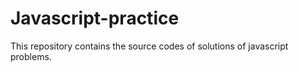 # Javascript-practice
This repository contains the source codes of solutions of javascript problems.
